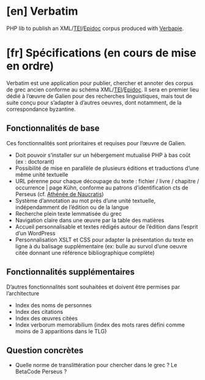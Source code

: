 # [en] Verbatim


PHP lib to publish an XML/[TEI](https://tei-c.org/release/doc/tei-p5-doc/en/html/REF-ELEMENTS.html)/[Epidoc](http://epidoc.stoa.org/) corpus produced with [Verbapie]().


# [fr] Spécifications (en cours de mise en ordre)

Verbatim est une application pour publier, chercher et annoter des corpus de grec ancien conforme au schéma XML/[TEI](https://tei-c.org/release/doc/tei-p5-doc/en/html/REF-ELEMENTS.html)/[Epidoc](http://epidoc.stoa.org/). Il sera en premier lieu dédié à l’œuvre de Galien pour des recherches linguistiques, mais tout de suite conçu pour s’adapter à d’autres oeuvres, dont notamment, de la correspondance byzantine.

## Fonctionnalités de base

Ces fonctionnalités sont prioritaires et requises pour l’œuvre de Galien.

* Doit pouvoir s’installer sur un hébergement mutualisé PHP à bas coût (ex : doctorant)
* Possibilité de mise en parallèle de plusieurs éditions et traductions d’une même unité textuelle 
* URL pérenne pour chaque découpage du texte : fichier / livre / chapitre / occurrence | page Kühn, conforme au patrons d’identification cts de Perseus (cf. [Athénée de Naucratis](https://digitalathenaeus.org/))
* Système d’annotation au mot près d’une unité textuelle, indépendamment de l’édition ou de la langue
* Recherche plein texte lemmatisée du grec
* Navigation claire dans une œuvre par la table des matières
* Accueil personnalisable et textes rédigés autour de l’édition dans l’esprit d’un WordPress
* Personnalisation XSLT et CSS pour adapter la présentation du texte en ligne à du balisage supplémentaire (ex: bulle au survol d’une oeuvre citée donnant une référence bibliographique complète)

## Fonctionnalités supplémentaires

D’autres fonctionnalités sont souhaitées et doivent être permises par l’architecture

* Index des noms de personnes
* Index des citations
* Index des œuvres citées
* Index verborum memorabilium (index des mots rares défini comme moins de 3 apparitions dans le TLG)

## Question concrètes

* Quelle norme de translittération pour chercher dans le grec ? Le BetaCode Perseus ?
